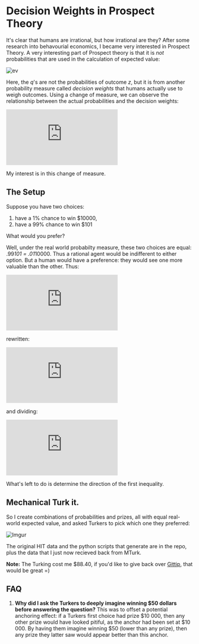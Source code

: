 Decision Weights in Prospect Theory
================


It's clear that humans are irrational, but how irrational are they? After some research into behavourial economics, I became very interested in Prospect Theory. A very interesting part of Prospect theory is that it is *not* probabilities that are used in the calculation of expected value: 

![ev](http://latex.codecogs.com/gif.latex?E^{\\mathbf{Q}}[&space;Z&space;]&space;=&space;\\sum_{z_i}&space;q_i&space;z_i)

Here, the *q*'s are not the probabilities of outcome *z*, but it is from another probability measure called *decision weights* that humans actually use to weigh outcomes. Using a change of measure, we can observe the relationship between the actual probabilities and the decision weights: 

![cmg](http://latex.codecogs.com/gif.latex?E%5E%7B%5Cmathbf%7BQ%7D%7D%5B%20Z%20%5D%20%3D%20E%5E%7B%5Cmathbf%7BP%7D%7D%5Cleft%5B%20Z%20%5Cfrac%7BdQ%7D%7BdP%7D%5Cright%5D%20%3D%20%5Csum_%7Bz%7D%20p_i%20%5Cleft%28%5Cfrac%7Bq_i%7D%7Bp_i%7D%20z%5Cright%29)

My interest is in this change of measure. 



## The Setup

Suppose you have two choices:

1. have a 1% chance to win $10000, 
2. have a 99% chance to win $101


What would you prefer?

Well, under the real world probabilty measure, these two choices are equal: .99*101 = .01*10000. Thus a rational agent would be indifferent to either option. But a human would have a preference: they would see one more valuable than the other. Thus:

![inq](http://latex.codecogs.com/gif.latex?E%5E%7B%5Cmathbf%7BP%7D%7D%5B%20Z_1%20%5D%20%3D%20E%5E%7B%5Cmathbf%7BP%7D%7D%5B%20Z_2%20%5D%2C%20%5C%3B%5C%3B%20E%5E%7B%5Cmathbf%7BQ%7D%7D%5B%20Z_1%20%5D%20%3E%20E%5E%7B%5Cmathbf%7BQ%7D%7D%5B%20Z_2%20%5D)

rewritten: 

![inq2](http://latex.codecogs.com/gif.latex?p_1Z_1%20%3D%20p_2Z_2%2C%20%5C%3B%5C%3B%20q_1Z_1%20%3E%20q_2Z_2)

and dividing:

![inq3](http://latex.codecogs.com/gif.latex?%5Cfrac%7Bq_1%7D%7Bp_1%7D%20%3E%20%5Cfrac%7Bq_2%7D%7Bp_2%7D%20%5C%5C%20%5CRightarrow%20%5Cfrac%7BdQ%7D%7BdP%7D%28p_1%29%20%3E%20%5Cfrac%7BdQ%7D%7BdP%7D%28p_2%29)

What's left to do is determine the direction of the first inequality. 

## Mechanical Turk it. 


So I create combinations of probabilities and prizes, all with equal real-world expected value, and asked Turkers to pick which one they preferred: 

![Imgur](http://i.imgur.com/KHePN5a.png)

The original HIT data and the python scripts that generate are in the repo, plus the data that I just now recieved back from MTurk.


**Note:** The Turking cost me $88.40, if you'd like to give back over [Gittip](https://www.gittip.com/CamDavidsonPilon/), that would be great =)
 
## FAQ

 1. **Why did I ask the Turkers to deeply imagine winning $50 dollars before answering the question?** This was to offset a potential anchoring effect: if a Turkers first choice had prize $10 000, then any other prize would have looked pitiful, as the anchor had been set at $10 000. By having them imagine winning $50 (lower than any prize), then any prize they latter saw would appear better than this anchor. 
 


